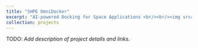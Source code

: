 ```yaml
---
title: "SHPE OmniDocker"
excerpt: "AI-powered Docking for Space Applications <br/><br/><img src='/images/shpe_logo.png'>"
collection: projects
---
```


TODO: *Add description of project details and links.*
